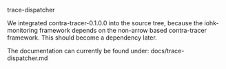 trace-dispatcher

We integrated contra-tracer-0.1.0.0 into the source tree, because the
iohk-monitoring framework depends on the non-arrow based contra-tracer framework.
This should become a dependency later.

The documentation can currently be found under: docs/trace-dispatcher.md  
